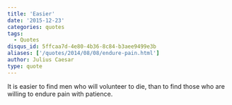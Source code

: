```yaml
---
title: 'Easier'
date: '2015-12-23'
categories: quotes
tags:
  - Quotes
disqus_id: 5ffcaa7d-4e80-4b36-8c84-b3aee9499e3b
aliases: ['/quotes/2014/08/08/endure-pain.html']
author: Julius Caesar
type: quote
---
```


It is easier to find men who will volunteer to die, than to find those who are willing to endure pain with patience.

